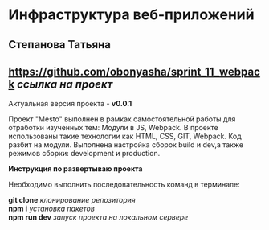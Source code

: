 # Инфраструктура веб-приложений
## Степанова Татьяна  
## https://github.com/obonyasha/sprint_11_webpack *ссылка на проект*

Актуальная версия проекта - **v0.0.1**  

Проект "Mesto" выполнен в рамках самостоятельной работы для отработки изученных тем: Модули в JS, Webpack.
В проекте использованы такие технологии как HTML, CSS, GIT, Webpack.
Код разбит на модули. Выполнена настройка сборок build и dev,а также режимов сборки: development и production.

**Инструкция по развертываю проекта**

Необходимо выполнить последовательность команд в терминале:

**git clone** *клонирование репозитория*  
**npm i** *установка пакетов*  
**npm run dev** *запуск проекта на локальном сервере*
